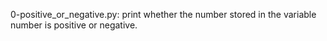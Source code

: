 0-positive_or_negative.py: print whether the number stored in the variable number is positive or negative.
